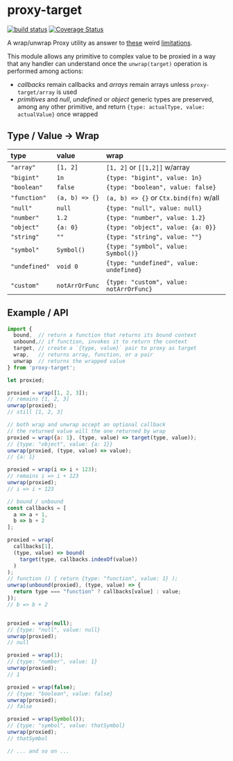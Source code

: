 # proxy-target

[![build status](https://github.com/WebReflection/proxy-target/actions/workflows/node.js.yml/badge.svg)](https://github.com/WebReflection/proxy-target/actions) [![Coverage Status](https://coveralls.io/repos/github/WebReflection/proxy-target/badge.svg?branch=main)](https://coveralls.io/github/WebReflection/proxy-target?branch=main)

A wrap/unwrap Proxy utility as answer to [these](https://es.discourse.group/t/the-array-isarray-shenanigans/1745) weird [limitations](https://es.discourse.group/t/proxy-drilling-once-again/1850).

This module allows any primitive to complex value to be proxied in a way that any handler can understand once the `unwrap(target)` operation is performed among actions:

  * *callbacks* remain callbacks and *arrays* remain arrays unless `proxy-target/array` is used
  * *primitives* and *null*, *undefined* or *object* generic types are preserved, among any other primitive, and return `{type: actualType, value: actualValue}` once wrapped

## Type / Value -> Wrap

| type          | value          | wrap                                    |
| :------------ | :------------- | :-------------------------------------- |
| `"array"`     | `[1, 2]`       | `[1, 2]` or `[[1,2]]` w/array           |
| `"bigint"`    | `1n`           | `{type: "bigint", value: 1n}`           |
| `"boolean"`   | `false`        | `{type: "boolean", value: false}`       |
| `"function"`  | `(a, b) => {}` | `(a, b) => {}` or `Ctx.bind(fn)` w/all  |
| `"null"`      | `null`         | `{type: "null", value: null}`           |
| `"number"`    | `1.2`          | `{type: "number", value: 1.2}`          |
| `"object"`    | `{a: 0}`       | `{type: "object", value: {a: 0}}`       |
| `"string"`    | `""`           | `{type: "string", value: ""}`           |
| `"symbol"`    | `Symbol()`     | `{type: "symbol", value: Symbol()}`     |
| `"undefined"` | `void 0`       | `{type: "undefined", value: undefined}` |
|               |                |                                         |
| `"custom"`    | `notArrOrFunc` | `{type: "custom", value: notArrOrFunc}` |

## Example / API

```js
import {
  bound,  // return a function that returns its bound context
  unbound,// if function, invokes it to return the context
  target, // create a `{type, value}` pair to proxy as target
  wrap,   // returns array, function, or a pair
  unwrap  // returns the wrapped value
} from 'proxy-target';

let proxied;

proxied = wrap([1, 2, 3]);
// remains [1, 2, 3]
unwrap(proxied);
// still [1, 2, 3]

// both wrap and unwrap accept an optional callback
// the returned value will the one returned by wrap
proxied = wrap({a: 1}, (type, value) => target(type, value));
// {type: "object", value: {a: 1}}
unwrap(proxied, (type, value) => value);
// {a: 1}

proxied = wrap(i => i + 123);
// remains i => i + 123
unwrap(proxied);
// i => i + 123

// bound / unbound
const callbacks = [
  a => a + 1,
  b => b + 2
];

proxied = wrap(
  callbacks[1],
  (type, value) => bound(
    target(type, callbacks.indexOf(value))
  )
);
// function () { return {type: "function", value: 1} );
unwrap(unbound(proxied), (type, value) => {
  return type === "function" ? callbacks[value] : value;
});
// b => b + 2


proxied = wrap(null);
// {type: "null", value: null}
unwrap(proxied);
// null

proxied = wrap(1);
// {type: "number", value: 1}
unwrap(proxied);
// 1

proxied = wrap(false);
// {type: "boolean", value: false}
unwrap(proxied);
// false

proxied = wrap(Symbol());
// {type: "symbol", value: thatSymbol}
unwrap(proxied);
// thatSymbol

// ... and so on ...
```
